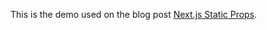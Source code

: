 This is the demo used on the blog post [Next.js Static Props](https://pomb.us/nextjs-static-props/).

